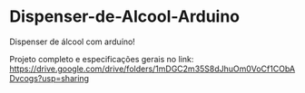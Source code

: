 # Dispenser-de-Alcool-Arduino
 Dispenser de álcool com arduíno!
 
 Projeto completo e especificações gerais no link: 
 https://drive.google.com/drive/folders/1mDGC2m35S8dJhuOm0VoCf1CObADvcogs?usp=sharing
